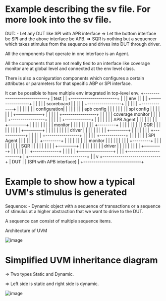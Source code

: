 # Example describing the sv file. For more look into the sv file.

DUT: - Let any DUT like SPI with APB interface
=> Let the bottom interface be SPI and the above interface be APB.
=> SQR is nothing but a sequencer which takes stimulus from the sequence and drives into DUT through driver.

All the components that operate in one interface is an Agent.

All the components that are not really tied to an interface like coverage monitor are at global level and connected at the env level class.

There is also a coniguration components which configures a certain attributes or parameters for that specific ABP or SPI interface.

It can be possible to have multiple env integrated in top-level env. 
+-----------------------------+ | test | | +-----------------------+ | | | env | | | | +-----------------+ | | | | | scoreboard | | | | | +-----------------+ | | | | | +-------------+ | | | | | | | configuration| | | | | | | | apb config | | | | | | | | spi config | | | | | | | +-------------+ | | | | | +-----------------+ | | | | | coverage monitor | | | | | +-----------------+ | | | | | +-------------+ | | | | | | | APB Agent | | | | | | | | +---------+ | | | | | | | | | monitor | | | | | | | | | +---------+ | | | | | | | | | SQR | | | | | | | | | +---------+ | | | | | | | | | driver | | | | | | | | | +---------+ | | | | | | | +-------------+ | | | | | +-----------------+ | | | | | +-------------+ | | | | | | | SPI Agent | | | | | | | | +---------+ | | | | | | | | | monitor | | | | | | | | | +---------+ | | | | | | | | | SQR | | | | | | | | | +---------+ | | | | | | | | | driver | | | | | | | | | +---------+ | | | | | | | +-------------+ | | | | | +-----------------+ | | | +-----------------------+ | +-----------------------------+ | | v +-----------------------------+ | DUT | | (SPI with APB interface) | +-----------------------------+




# Example to show how a typical UVM's stimulus is generated

Sequence: - Dynamic object with a sequence of transactions or a sequence of stimulus at a higher abstraction that we want to drive to the DUT.

A sequence can consist of multiple sequence items.

Architecture of UVM

![image](https://github.com/user-attachments/assets/8cec9763-4a75-4659-bc80-180068e31b42)

# Simplified UVM inheritance diagram

=> Two types Static and Dynamic.

=> Left side is static and right side is dynamic.

![image](https://github.com/user-attachments/assets/d533d6c2-caf0-4183-9bcd-59685a234104)



